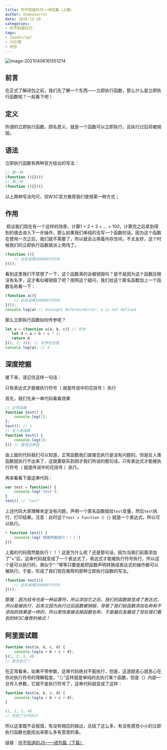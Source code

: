 ```yaml
---
title: 你不知道的JS——闭包篇（上篇）
author: Indexsarrol
date: 2020-12-28
categories: 
- 你不知道的JS
tags:
- JavaScript
- JS引擎
- 闭包
---
```


![image-20210406161551214](https://cdn.jsdelivr.net/gh/Indexsarrol/image/blogs/image-20210406161551214.png)

<!-- more -->

## 前言

在正式了解闭包之前，我们先了解一个东西——立即执行函数，那么什么是立即执行函数呢？一起看下吧！

## 定义

所谓的立即执行函数，顾名思义，就是一个函数可以立即执行，且执行过后将被销毁。

## 语法

 立即执行函数有两种官方给出的写法：


```js
// 第一种 
(function (){}())
// 第二种
(function (){})()
```

 以上两种写法均可，但W3C官方推荐我们使用第一种方式；



## 作用

 ​		假设我们现在有一个这样的场景，计算1 + 2 + 3 + ... + 100，计算完之后拿到得到的值去进入下一步操作，那么如果我们单纯的去写一个函数的话，因为这个函数在使用一次之后，我们就不需要了，所以就会占用着内存空间，不太友好，这个时候我们的立即执行函数就派上用场了。

```js
(function (){
    // 此处省略100000行代码
}());
```

看到这里我们不禁想了一下，这个函数真的会被销毁吗？是不是因为这个函数压根没有名字，这才看似被销毁了吧？按照这个疑问，我们给这个匿名函数加上一个函数名称看一下：

```js
(function a(){
    // 此处省略100000行代码
}());
console.log(a) // Uncaught ReferenceError: a is not defined
```

 那么立即执行函数如何传参呢？

```js
let a = (function a(a, b, c){ // 形参
   let d = a + b + c * 2;
   return d
}(1, 2, 3)); // 实参在这里
console.log(a); // 9
```

## 深度挖掘

接下来，请记住这样一句话：

 只有表达式才能被执行符号（ 就是传说中的花括号 ）执行

首先，我们先来一串代码看看效果

```js
// 正常函数
function test() {
    console.log(1);
};
test(); // 1
// 反人类函数
function test() {
    console.log(1);
}() // 报语法错误
```

由上面的代码我们可以知道，正常函数我们直接去执行是没有问题的。但是反人类函数就执行不出来了，这就要联系到刚才我们所说的那句话，只有表达式才能被执行符号（ 就是传说中的花括号 ）执行。

再来看看下面这串代码：

```js
var test = function() {
    console.log('test');
}
test() // 'test'
```

上述代码大家理解肯定没有问题，声明一个匿名函数赋给`test`变量，然后`test`执行，打印结果。注意：此时这个`test = function（）{}` 就是一个表达式，所以可以执行。

```js
+ function test() {
    console.log('我竟然能执行！！！')
}()
```

​		上面的代码竟然能执行！！！这是为什么呢？还是那句话，因为当我们前面添加了“+”后，这串代码就变成了一个表达式了，表达式才能被执行符号执行，所以这个是可以执行的，类似于“-”等等只要是能把函数声明转换成表达式的操作都可以被执行。于是，形成了我们现在推荐的那种立即执行函数的写法。

```js
(function test(){
    // 此处省略100000行代码
}());
```

原理：*因为括号也是一种运算符，所以添加它之后，我们的函数就变成了表达式，所以能被执行，后来又因为执行过后函数被销毁，导致了我们给函数添加名称和不添加的效果是一样的，所以索性直接去掉函数名称，于是最后发展成了现在我们看到的W3C推荐的格式！*

## 阿里面试题

```js
function test(a, b, c, d) {
    console.log(a + b + c + d);
}(1, 2, 3, 4)
// 能否执行？
```

在正常看来，如果不带参数，这串代码绝对不能执行，但是，这道题恶心就恶心在你对执行符号的理解程度，“（）”这样就是单纯的去执行某个函数，但是（）内部一旦传入参数，它就不是执行符号了，这串代码就变成了这样：

```js
function test(a, b, c, d) {
    console.log(a + b + c + d);
}

(1, 2, 3, 4)
// 变成了分开执行
```

所以这里既不会报错，有没有相应的输出，总结了这么多，有没有感觉小小的立即执行函数也能挖出来那么多有意思的事。

链接：[你不知道的JS——闭包篇（下篇）](/2020/12/28/closure-end/)